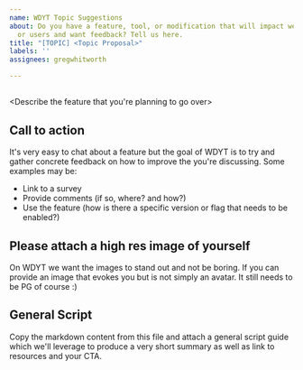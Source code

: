 ```yaml
---
name: WDYT Topic Suggestions
about: Do you have a feature, tool, or modification that will impact web developers
  or users and want feedback? Tell us here.
title: "[TOPIC] <Topic Proposal>"
labels: ''
assignees: gregwhitworth

---
```


## <FEATURE NAME>

<Describe the feature that you're planning to go over>

## Call to action

It's very easy to chat about a feature but the goal of WDYT is to try and gather concrete feedback on how to improve the <feature> you're discussing. Some examples may be:

* Link to a survey
* Provide comments (if so, where? and how?)
* Use the feature (how is there a specific version or flag that needs to be enabled?)

## Please attach a high res image of yourself

On WDYT we want the images to stand out and not be boring. If you can provide an image that evokes you but is not simply an avatar. It still needs to be PG of course :)

## General Script

Copy the markdown content from this file and attach a general script guide which we'll leverage to produce a very short summary as well as link to resources and your CTA.
